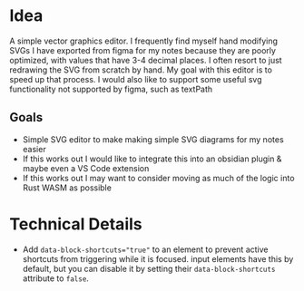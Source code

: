 # Idea
A simple vector graphics editor. I frequently find myself hand modifying SVGs I have exported from figma for my notes because they are poorly optimized, with values that have 3-4 decimal places. I often resort to just redrawing the SVG from scratch by hand. My goal with this editor is to speed up that process.
I would also like to support some useful svg functionality not supported by figma, such as textPath
## Goals
- Simple SVG editor to make making simple SVG diagrams for my notes easier
- If this works out I would like to integrate this into an obsidian plugin & maybe even a VS Code extension
- If this works out I may want to consider moving as much of the logic into Rust WASM as possible
# Technical Details
- Add `data-block-shortcuts="true"` to an element to prevent active shortcuts from triggering while it is focused. input elements have this by default, but you can disable it by setting their `data-block-shortcuts` attribute to `false`.